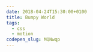 ```yaml
---
date: 2018-04-24T15:30:00+0100
title: Bumpy World
tags:
  - css
  - motion
codepen_slug: MQNwqp
---
```


<c-codepen slug="{{ codepen_slug }}"></c-codepen>
